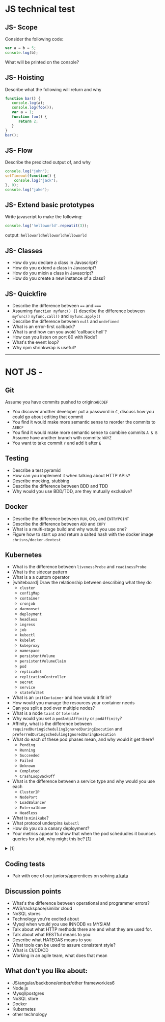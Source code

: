 # JS technical test

## JS- Scope
Consider the following code:
```javascript
var a = b = 5;
console.log(b);
```
What will be printed on the console?

## JS- Hoisting
Describe what the following will return and why
```javascript
function bar() {
   console.log(a);
   console.log(foo());
   var a = 1;
   function foo() {
      return 2;
   }
}
bar();
```

## JS- Flow
Describe the predicted output of, and why
```javascript
console.log("john");
setTimeout(function() {
    console.log("jack");
}, 0);
console.log("jake");
```

## JS- Extend basic prototypes
Write javascript to make the following:
```javascript
console.log('helloworld'.repeatit(3));
```
output: ```helloworldhelloworldhelloworld```

## JS- Classes
- How do you declare a class in Javascript?
- How do you extend a class in Javascript?
- How do you mixin a class in Javascript?
- How do you create a new instance of a class?

## JS- Quickfire
 - Describe the difference between `==` and `===`
 - Assuming ```function myfunc() {}``` describe the difference between ```myfunc()``` ```myfunc.call()``` and ```myfunc.apply()``` 
 - Describe the difference between ```null``` and ```undefined```
 - What is an error-first callback?
 - What is and how can you avoid 'callback hell'?
 - How can you listen on port 80 with Node?
 - What's the event loop?
 - Why npm shrinkwrap is useful?

--- 
# NOT JS -

## Git
Assume you have commits pushed to origin:```ABCDEF```
- You discover another developer put a password in ```C```, discuss how you could go about editing that commit
- You find it would make more semantic sense to reorder the commits to ```AEBCF```
- You find it would make more semantic sense to combine commits ```A & B```
Assume have another branch with commits: ```WXYZ```
- You want to take commit ```Y``` and add it after ```E```

## Testing
- Describe a test pyramid
- How can you implement it when talking about HTTP APIs?
- Describe mocking, stubbing
- Describe the difference between BDD and TDD
- Why would you use BDD/TDD, are they mutually exclusive?

## Docker
 - Describe the difference between `RUN`, `CMD`, and `ENTRYPOINT`
 - Describe the difference between `ADD` and `COPY`
 - What is a multi-stage build and why would you use one?
 - Figure how to start up and return a salted hash with the docker image `chrisns/docker-devtest`

## Kubernetes
 - What is the difference between `livenessProbe` and `readinessProbe`
 - What is the sidecar pattern
 - What is a a custom operator
 - [whiteboard] Draw the relationship between describing what they do
   - `cluster`
   - `configMap`
   - `container`
   - `cronjob`
   - `daemonset`
   - `deployment`
   - `headless`
   - `ingress`
   - `job`
   - `kubectl`
   - `kubelet`
   - `kubeproxy`
   - `namespace`
   - `persistentVolume`
   - `persistentVolumeClaim`
   - `pod`
   - `replicaSet`
   - `replicationController`
   - `secret`
   - `service`
   - `statefulSet`
 - What is an `initContainer` and how would it fit in?
 - How would you manage the resources your container needs
 - Can you split a pod over multiple nodes?
 - What is a node `taint` or `tolerate`
 - Why would you set a `podAntiAffinity` or `podAffinity`?
 - Affinity, what is the difference between `requiredDuringSchedulingIgnoredDuringExecution` and `preferredDuringSchedulingIgnoredDuringExecution`
 - What do each of these pod phases mean, and why would it get there?
   - `Pending`
   - `Running`
   - `Succeeded`
   - `Failed`
   - `Unknown`
   - `Completed`
   - `CrashLoopBackOff`
 - What is the difference between a service type and why would you use each
   - `ClusterIP`
   - `NodePort`
   - `LoadBalancer`
   - `ExternalName`
   - `Headless`
 - What is `minikube`?
 - What protocol underpins `kubectl`
 - How do you do a canary deployment?
 - Your metrics appear to show that when the pod schedudles it bounces queries for a bit, why might this be? [1]
 <details>
  <summary>[1]</summary>

```yaml
---
kind: Deployment
apiVersion: apps/v1
metadata:
  name: mydeployment
spec:
  replicas: 30
  selector:
    matchLabels:
      name: mydeployment
  template:
    metadata:
      labels:
        name: mydeployment
    spec:
      containers:      
      - image: chrisns/mywonderful-notreal-app
        name: mydeployment
        livenessProbe:
          httpGet:
            path: /health/liveness
            port: http
          initialDelaySeconds: 90
          periodSeconds: 3
          timeoutSeconds: 1

        readinessProbe:
          httpGet:
            path: /health/readiness
            port: http
          initialDelaySeconds: 60
          periodSeconds: 3
          timeoutSeconds: 1
```
</details>

## Coding tests
 - Pair with one of our juniors/apprentices on solving [a kata](https://www.codewars.com/kata/multiples-of-3-or-5/go)

 ## Discussion points
 - What's the difference between operational and programmer errors?
 - AWS/rackspace/similar cloud
 - NoSQL stores
 - Technology you're excited about
 - Mysql when would you use INNODB vs MYSIAM
 - Talk about what HTTP methods there are and what they are used for.
 - Talk about what RESTful means to you
 - Describe what HATEOAS means to you
 - What tools can be used to assure consistent style?
 - What is CI/CD/CD
 - Working in an agile team, what does that mean

## What don't you like about:
 - JS/angular/backbone/ember/other framework/es6
 - Node.js
 - Mysql/postgres
 - NoSQL store
 - Docker
 - Kubernetes
 - other technology